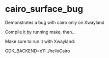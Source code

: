 # cairo_surface_bug
Demonstrates a bug with cairo only on Xwayland

Compile it by running make, then...

Make sure to run it with Xwayland:

GDK_BACKEND=x11 ./helloCairo

